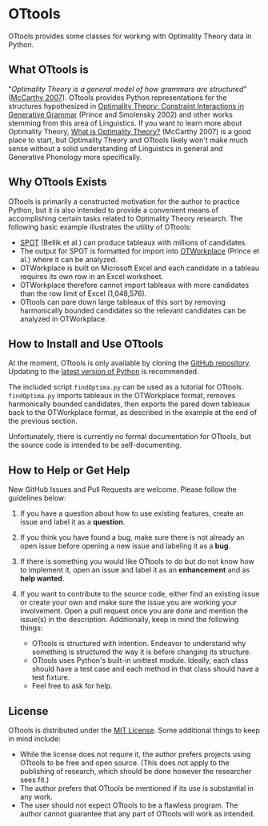 # OTtools
OTtools provides some classes for working with Optimality Theory data in Python.

## What OTtools is
"*Optimality Theory is a general model of how grammars are structured*" ([McCarthy 2007](https://scholarworks.umass.edu/linguist_faculty_pubs/93/)). OTtools provides Python representations for the structures hypothesized in [Optimality Theory: Constraint Interactions in Generative Grammar](http://roa.rutgers.edu/article/view/547) (Prince and Smolensky 2002) and other works stemming from this area of Linguistics. If you want to learn more about Optimality Theory, [What is Optimality Theory?](https://scholarworks.umass.edu/linguist_faculty_pubs/93/) (McCarthy 2007) is a  good place to start, but Optimality Theory and OTtools likely won't make much sense without a solid understanding of Linguistics in general and Generative Phonology more specifically.

## Why OTtools Exists
OTtools is primarily a constructed motivation for the author to practice Python, but it is also intended to provide a convenient means of accomplishing certain tasks related to Optimality Theory research. The following basic example illustrates the utility of OTtools:

* [SPOT](https://github.com/syntax-prosody-ot/main) (Bellik et al.) can produce tableaux with millions of candidates.
* The output for SPOT is formatted for import into [OTWorkplace](https://sites.google.com/site/otworkplace/) (Prince et al.) where it can be analyzed.
* OTWorkplace is built on Microsoft Excel and each candidate in a tableau requires its own row in an Excel worksheet.
* OTWorkplace therefore cannot import tableaux with more candidates than the row limit of Excel (1,048,576).
* OTtools can pare down large tableaux of this sort by removing harmonically bounded candidates so the relevant candidates can be analyzed in OTWorkplace.

## How to Install and Use OTtools
At the moment, OTtools is only available by cloning the [GitHub repository](https://github.com/maxTarlov/OTtools). Updating to the [latest version of Python](https://www.python.org/downloads/) is recommended.

The included script `findOptima.py` can be used as a tutorial for OTtools. `findOptima.py` imports tableaux in the OTWorkplace format, removes harmonically bounded candidates, then exports the pared down tableaux back to the OTWorkplace format, as described in the example at the end of the previous section.

Unfortunately, there is currently no formal documentation for OTtools, but the source code is intended to be self-documenting.

## How to Help or Get Help
New GitHub Issues and Pull Requests are welcome. Please follow the guidelines below:

1. If you have a question about how to use existing features, create an issue and label it as a **question**.
2. If you think you have found a bug, make sure there is not already an open issue before opening a new issue and labeling it as a **bug**.
3. If there is something you would like OTtools to do but do not know how to implement it, open an issue and label it as an **enhancement** and as **help wanted**.
4. If you want to contribute to the source code, either find an existing issue or create your own and make sure the issue you are working your involvement. Open a pull request once you are done and mention the issue(s) in the description. Additionally, keep in mind the following things:

    * OTtools is structured with intention. Endeavor to understand why something is structured the way it is before changing its structure. 
    * OTtools uses Python's built-in unittest module. Ideally, each class should have a test case and each method in that class should have a test fixture.
    * Feel free to ask for help.

## License
OTtools is distributed under the [MIT License](https://opensource.org/licenses/MIT). Some additional things to keep in mind include:

* While the license does not require it, the author prefers projects using OTtools to be free and open source. (This does not apply to the publishing of research, which should be done however the researcher sees fit.)
* The author prefers that OTtools be mentioned if its use is substantial in any work.
* The user should not expect OTtools to be a flawless program. The author cannot guarantee that any part of OTtools will work as intended.
